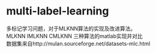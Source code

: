 # multi-label-learning
多标记学习问题，对于MLKNN算法的实现及改进算法。   
MLKNN IMLKNN CMLKNN 三种算法的matlab实现并对比   
数据集来自http://mulan.sourceforge.net/datasets-mlc.html
